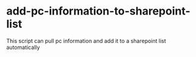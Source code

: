 # add-pc-information-to-sharepoint-list
This script can pull pc information and add it to a sharepoint list automatically
